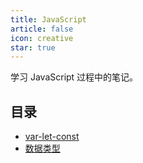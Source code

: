 ```yaml
---
title: JavaScript
article: false
icon: creative
star: true
---
```


学习 JavaScript 过程中的笔记。

## 目录

- [var-let-const](./001-var-let-const.md)
- [数据类型](./002-types.md)
